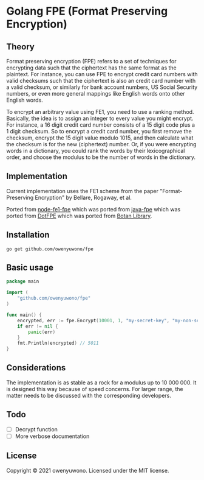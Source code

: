 # Golang FPE (Format Preserving Encryption)
## Theory
Format preserving encryption (FPE) refers to a set of techniques for encrypting data such that the ciphertext has the same format as the plaintext. For instance, you can use FPE to encrypt credit card numbers with valid checksums such that the ciphertext is also an credit card number with a valid checksum, or similarly for bank account numbers, US Social Security numbers, or even more general mappings like English words onto other English words.

To encrypt an arbitrary value using FE1, you need to use a ranking method. Basically, the idea is to assign an integer to every value you might encrypt. For instance, a 16 digit credit card number consists of a 15 digit code plus a 1 digit checksum. So to encrypt a credit card number, you first remove the checksum, encrypt the 15 digit value modulo 1015, and then calculate what the checksum is for the new (ciphertext) number. Or, if you were encrypting words in a dictionary, you could rank the words by their lexicographical order, and choose the modulus to be the number of words in the dictionary.

## Implementation
Current implementation uses the FE1 scheme from the paper "Format-Preserving Encryption" by Bellare, Rogaway, et al.

Ported from [node-fe1-fpe](https://github.com/eCollect/node-fe1-fpe) which was ported from [java-fpe](https://github.com/Worldpay/java-fpe) which was ported from [DotFPE](https://dotfpe.codeplex.com/) which was ported from [Botan Library](http://botan.randombit.net/).

## Installation

```
go get github.com/owenyuwono/fpe
```

## Basic usage
```go
package main

import (
    "github.com/owenyuwono/fpe"
)

func main() {
    encrypted, err := fpe.Encrypt(10001, 1, "my-secret-key", "my-non-secret-tweak", 3)
    if err != nil {
        panic(err)
    }
    fmt.Println(encrypted) // 5011
}
```

## Considerations

The implementation is as stable as a rock for a modulus up to 10 000 000. It is designed this way because of speed concerns. For larger range, the matter needs to be discussed with the corresponding developers.

## Todo

- [ ] Decrypt function
- [ ] More verbose documentation

## License

Copyright © 2021 owenyuwono. Licensed under the MIT license.